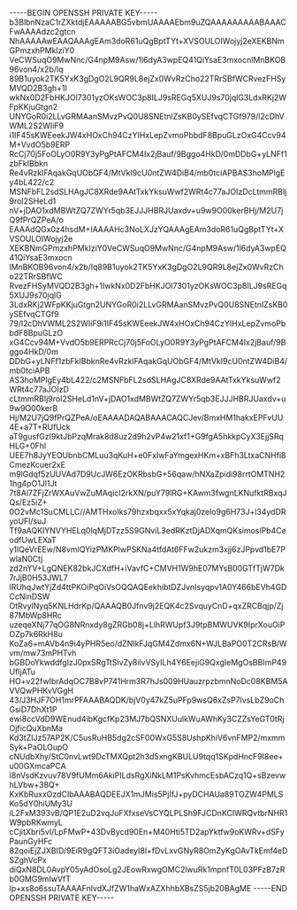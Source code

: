 -----BEGIN OPENSSH PRIVATE KEY-----
b3BlbnNzaC1rZXktdjEAAAAABG5vbmUAAAAEbm9uZQAAAAAAAAABAAACFwAAAAdzc2gtcn
NhAAAAAwEAAQAAAgEAm3doR61uQgBptTYt+XVSOULOIWojyj2eXEKBNmGPmzxhPMkIziY0
VeCWSuqO9MwNnc/G4npM9Asw/1l6dyA3wpEQ41QiYsaE3mxocnlMnBKOB96von4/x2b/lq
89B1uyok2TK5YxK3gDgO2L9QR9L8ejZx0WvRzCho22TRrSBfWCRvezFHSyMVQD2B3gh+1I
wkNx0D2FbHKJOl7301yzOKsWOC3p8ILJ9sREGq5XUJ9s70jqlG3LdxRKj2WFpKKjuGtgn2
UNYGoR0i2LLvGRMAanSMvzPvQ0U8SNEtnlZsKB0ySEfvqCTGf979/l2cDhVWML2S2WIiF9
i1IF45sKWEeekJW4xHOxCh94CzYIHxLepZvmoPbbdF8BpuGLzOxG4Ccv94M+VvdO5b9ERP
RcCj70j5FoOLyO0R9Y3yPgPtAFCM4Ix2jBauf/9Bggo4HkD/0mDDbG+yLNFf1zbFkIBbkn
Re4vRzkIFAqakGqUObGF4/MtVkI9cU0ntZW4DiB4/mb0tciAPBAS3hoMPlgEy4bL422/c2
MSNFbFL2sdSLHAgJC8XRde9AAtTxkYksuWwf2WRt4c77aJOIzDcLtmmRBIj9roI2SHeLd1
nV+jDAO1xdMBWtZQ7ZWYr5qb3EJJJHBRJUaxdv+u9w9O00kerBHj/M2U7jQ9fPrQZPeA/o
EAAAdQGx0z4hsdM+IAAAAHc3NoLXJzYQAAAgEAm3doR61uQgBptTYt+XVSOULOIWojyj2e
XEKBNmGPmzxhPMkIziY0VeCWSuqO9MwNnc/G4npM9Asw/1l6dyA3wpEQ41QiYsaE3mxocn
lMnBKOB96von4/x2b/lq89B1uyok2TK5YxK3gDgO2L9QR9L8ejZx0WvRzCho22TRrSBfWC
RvezFHSyMVQD2B3gh+1IwkNx0D2FbHKJOl7301yzOKsWOC3p8ILJ9sREGq5XUJ9s70jqlG
3LdxRKj2WFpKKjuGtgn2UNYGoR0i2LLvGRMAanSMvzPvQ0U8SNEtnlZsKB0ySEfvqCTGf9
79/l2cDhVWML2S2WIiF9i1IF45sKWEeekJW4xHOxCh94CzYIHxLepZvmoPbbdF8BpuGLzO
xG4Ccv94M+VvdO5b9ERPRcCj70j5FoOLyO0R9Y3yPgPtAFCM4Ix2jBauf/9Bggo4HkD/0m
DDbG+yLNFf1zbFkIBbknRe4vRzkIFAqakGqUObGF4/MtVkI9cU0ntZW4DiB4/mb0tciAPB
AS3hoMPlgEy4bL422/c2MSNFbFL2sdSLHAgJC8XRde9AAtTxkYksuWwf2WRt4c77aJOIzD
cLtmmRBIj9roI2SHeLd1nV+jDAO1xdMBWtZQ7ZWYr5qb3EJJJHBRJUaxdv+u9w9O00kerB
Hj/M2U7jQ9fPrQZPeA/oEAAAADAQABAAACAQCJev/BmxHM1hakxEPFvUU4E+a7T+RUfUck
aT9gusfGzI9ktJbPzqMrak8d8uz2d9h2vP4w21xf1+G9fgA5hkkpCyX3EjjSRqHLG+0Fhl
UEE7h8JyYEOUbnbCMLuu3qKuH+e0FxIwFaYmgexHKm+xBFh3LtxaCNHfi8CmezKcuer2xE
m9lGdqf5zUUVAd7D9UcJW6EzOKRbsbG+56qaw/hNXaZpidi98rrtOMTNH21hg4pO1Jl1Jt
7t8Ai7ZFjZrWXAuVwZuMAqicI2rkXN/puY79lRG+KAwm3fwgnLKNufktRBxqJQs/Ez5iZ+
0O2vMc1SuCMLLC//AMTHxoIks79hzxbqxx5xYqkaj0zelo9g6H73J+l34ydDRyoUFl/suJ
Tf9aAQKIYNVYHELq0lqMjDTzz5S9GNviL3edRKztDjADXqmQKsimoslPb4CeodfUwLEXaT
y1IQeVrEEw/N8vmlQYizPMKPlwPSKNa4tfdAt6FFw2ukzm3xjj6zJPpvd1bE7PwlaN0Ctj
zd2nYV+LgQNEK82bkJCXdfH+iVavfC+CMVH1W9hE07MYsB00GTfTjW7Dk7rJjB0H53JWL7
lRUhqJwtYjZd4ttPKOiPqOiVsOQQAQEekhibtDZJvnIsyqpv1A0Y466bEVh4GDCcNinDSW
OtRvylNyq5KNLHdrKp/QAAAQB0Jfnv9j2EQK4c2SvquyCnD+qxZRCBqjp/Zj87MbWp8HRc
uzeqeXNj77qOG8NRnxdy8gZRGb08j+LlhRWUpf3J9tpBMWUVK9IprXouOiPOZp7k6RkH8u
KoZa6+mAVb4n9i4yPHR5eo/dZNIkFJqGM4Zdmx6N+WJLBaPO0T2CRsB/Wvm/mw73mPHTvh
bGBDoYkwddfglzJ0pxSRgTtSlvZy8ilvVSyILh4Y6EejiG9QxgIeMgOsBBImP49UfljATu
HO+v22fwIbrAdqOC7B8vP741Hrm3R7hJs009HUauzrpzbmnNoDc08KBM5AVVQwPHKvVGgH
43/J3HJF7OH1mrPFAAABAQDK/bjV0y47kZ5uPFp9wsQ6xZsP7lvsLbZ9oChGsiD7DhXt1P
ewi8ccVdD9WEnud4ibKgcfKp23MJ7bQSNXUulkWuAWhKy3CZZsYeGT0tRjOjficQuXbnMa
Kd3tZIJz57AP2K/C5usRuHB5dg2cSF00WxG5S8UshpKhiV6vnFMP2/mxmmSyk+PaOLOupO
cNUdbXhy/StC0nvLwt9DcTMXQpt2h3d5xngKBULU9tqq1SKpdHncF9I8ee+u00GXmcaPCA
I8nVsdKzvuv78V9fUMm6AkiPILdsRgXiNkLM1PsKvhmcEsbACzq1Q+sBzevwhLVbw+38Q+
KxKbRuxxOzdCIbAAABAQDEEJX1mJMis5PjIfJ+pyDCHAUa89TOZW4PMLSKo5dY0hiUMy3U
iL2FxM393vB/QP1E2uD2vqJuFXfxseVsCYQLPLSh9FJCDnKCIWRQvtbrNHR1W9pbRKwmyL
cCjitXbri5vl/LpFMwP+43DvBycd90En+M40Hti5TD2apYktfw9oKWRv+dSFyPaunGyHFc
82qoiEjZJXBID/9EiR9gQFT3iOadeyI8l+fDvLxvGNyR8OmZyKgOAvTkEmf4eDSZghVcPx
diQxN8DL0AvpY05yAdOsoLg2JEowRxwgOMC2lwuRk1mpnfT0L03PFzB7zRb0GMG9mIwVfT
Ip+xs8o6ssuTAAAAFnlvdXJfZW1haWxAZXhhbXBsZS5jb20BAgME
-----END OPENSSH PRIVATE KEY-----
